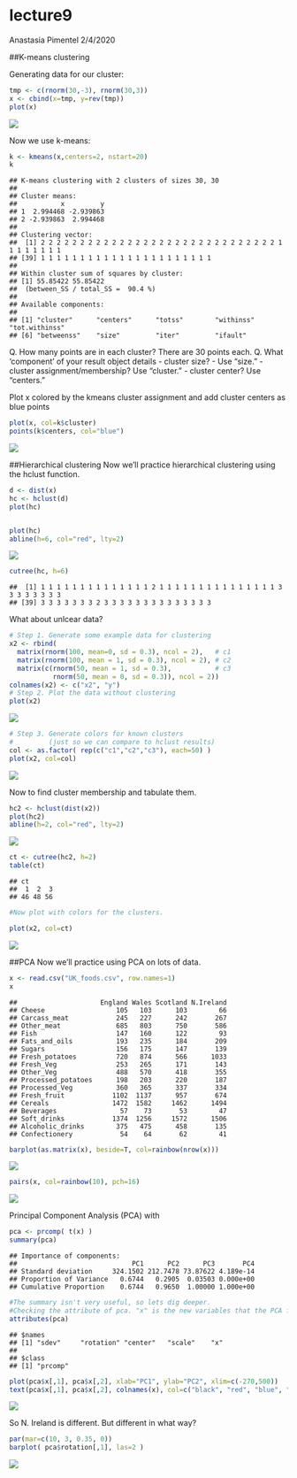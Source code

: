 lecture9
================
Anastasia Pimentel
2/4/2020

\#\#K-means clustering

Generating data for our cluster:

``` r
tmp <- c(rnorm(30,-3), rnorm(30,3))
x <- cbind(x=tmp, y=rev(tmp))
plot(x)
```

![](lecture9_files/figure-gfm/unnamed-chunk-1-1.png)<!-- -->

Now we use k-means:

``` r
k <- kmeans(x,centers=2, nstart=20)
k
```

    ## K-means clustering with 2 clusters of sizes 30, 30
    ## 
    ## Cluster means:
    ##           x         y
    ## 1  2.994468 -2.939863
    ## 2 -2.939863  2.994468
    ## 
    ## Clustering vector:
    ##  [1] 2 2 2 2 2 2 2 2 2 2 2 2 2 2 2 2 2 2 2 2 2 2 2 2 2 2 2 2 2 2 1 1 1 1 1 1 1 1
    ## [39] 1 1 1 1 1 1 1 1 1 1 1 1 1 1 1 1 1 1 1 1 1 1
    ## 
    ## Within cluster sum of squares by cluster:
    ## [1] 55.85422 55.85422
    ##  (between_SS / total_SS =  90.4 %)
    ## 
    ## Available components:
    ## 
    ## [1] "cluster"      "centers"      "totss"        "withinss"     "tot.withinss"
    ## [6] "betweenss"    "size"         "iter"         "ifault"

Q. How many points are in each cluster? There are 30 points each. Q.
What ‘component’ of your result object details - cluster size? - Use
“size.” - cluster assignment/membership? Use “cluster.” - cluster
center? Use “centers.”

Plot x colored by the kmeans cluster assignment and add cluster centers
as blue points

``` r
plot(x, col=k$cluster)
points(k$centers, col="blue")
```

![](lecture9_files/figure-gfm/unnamed-chunk-3-1.png)<!-- -->

\#\#Hierarchical clustering Now we’ll practice hierarchical clustering
using the hclust function.

``` r
d <- dist(x)
hc <- hclust(d)
plot(hc)


plot(hc)
abline(h=6, col="red", lty=2)
```

![](lecture9_files/figure-gfm/unnamed-chunk-4-1.png)<!-- -->

``` r
cutree(hc, h=6)
```

    ##  [1] 1 1 1 1 1 1 1 1 1 1 1 1 1 1 2 1 1 1 1 1 1 1 1 1 1 1 1 1 1 1 3 3 3 3 3 3 3 3
    ## [39] 3 3 3 3 3 3 3 2 3 3 3 3 3 3 3 3 3 3 3 3 3 3

What about unlcear data?

``` r
# Step 1. Generate some example data for clustering
x2 <- rbind(
  matrix(rnorm(100, mean=0, sd = 0.3), ncol = 2),   # c1
  matrix(rnorm(100, mean = 1, sd = 0.3), ncol = 2), # c2
  matrix(c(rnorm(50, mean = 1, sd = 0.3),           # c3
           rnorm(50, mean = 0, sd = 0.3)), ncol = 2))
colnames(x2) <- c("x2", "y")
# Step 2. Plot the data without clustering
plot(x2)
```

![](lecture9_files/figure-gfm/unnamed-chunk-5-1.png)<!-- -->

``` r
# Step 3. Generate colors for known clusters
#         (just so we can compare to hclust results)
col <- as.factor( rep(c("c1","c2","c3"), each=50) )
plot(x2, col=col)
```

![](lecture9_files/figure-gfm/unnamed-chunk-5-2.png)<!-- -->

Now to find cluster membership and tabulate them.

``` r
hc2 <- hclust(dist(x2))
plot(hc2)
abline(h=2, col="red", lty=2)
```

![](lecture9_files/figure-gfm/unnamed-chunk-6-1.png)<!-- -->

``` r
ct <- cutree(hc2, h=2)
table(ct)
```

    ## ct
    ##  1  2  3 
    ## 46 48 56

``` r
#Now plot with colors for the clusters.

plot(x2, col=ct)
```

![](lecture9_files/figure-gfm/unnamed-chunk-6-2.png)<!-- -->

\#\#PCA Now we’ll practice using PCA on lots of data.

``` r
x <- read.csv("UK_foods.csv", row.names=1)
x
```

    ##                     England Wales Scotland N.Ireland
    ## Cheese                  105   103      103        66
    ## Carcass_meat            245   227      242       267
    ## Other_meat              685   803      750       586
    ## Fish                    147   160      122        93
    ## Fats_and_oils           193   235      184       209
    ## Sugars                  156   175      147       139
    ## Fresh_potatoes          720   874      566      1033
    ## Fresh_Veg               253   265      171       143
    ## Other_Veg               488   570      418       355
    ## Processed_potatoes      198   203      220       187
    ## Processed_Veg           360   365      337       334
    ## Fresh_fruit            1102  1137      957       674
    ## Cereals                1472  1582     1462      1494
    ## Beverages                57    73       53        47
    ## Soft_drinks            1374  1256     1572      1506
    ## Alcoholic_drinks        375   475      458       135
    ## Confectionery            54    64       62        41

``` r
barplot(as.matrix(x), beside=T, col=rainbow(nrow(x)))
```

![](lecture9_files/figure-gfm/unnamed-chunk-8-1.png)<!-- -->

``` r
pairs(x, col=rainbow(10), pch=16)
```

![](lecture9_files/figure-gfm/unnamed-chunk-8-2.png)<!-- -->

Principal Component Analysis (PCA) with

``` r
pca <- prcomp( t(x) )
summary(pca)
```

    ## Importance of components:
    ##                             PC1      PC2      PC3       PC4
    ## Standard deviation     324.1502 212.7478 73.87622 4.189e-14
    ## Proportion of Variance   0.6744   0.2905  0.03503 0.000e+00
    ## Cumulative Proportion    0.6744   0.9650  1.00000 1.000e+00

``` r
#The summary isn't very useful, so lets dig deeper.
#Checking the attribute of pca. "x" is the new variables that the PCA funtion creates. 
attributes(pca)
```

    ## $names
    ## [1] "sdev"     "rotation" "center"   "scale"    "x"       
    ## 
    ## $class
    ## [1] "prcomp"

``` r
plot(pca$x[,1], pca$x[,2], xlab="PC1", ylab="PC2", xlim=c(-270,500))
text(pca$x[,1], pca$x[,2], colnames(x), col=c("black", "red", "blue", "darkgreen"))
```

![](lecture9_files/figure-gfm/unnamed-chunk-10-1.png)<!-- -->

So N. Ireland is different. But different in what way?

``` r
par(mar=c(10, 3, 0.35, 0))
barplot( pca$rotation[,1], las=2 )
```

![](lecture9_files/figure-gfm/unnamed-chunk-11-1.png)<!-- -->
